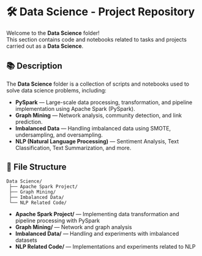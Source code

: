 # 🛠 Data Science - Project Repository

Welcome to the **Data Science** folder!  
This section contains code and notebooks related to tasks and projects carried out as a **Data Science**.

## 📚 Description

The **Data Science** folder is a collection of scripts and notebooks used to solve data science problems, including:

- **PySpark** — Large-scale data processing, transformation, and pipeline implementation using Apache Spark (PySpark).
- **Graph Mining** — Network analysis, community detection, and link prediction.
- **Imbalanced Data** — Handling imbalanced data using SMOTE, undersampling, and oversampling.
- **NLP (Natural Language Processing)** — Sentiment Analysis, Text Classification, Text Summarization, and more.

## 📁 File Structure

```
Data Science/
 ├── Apache Spark Project/
 ├── Graph Mining/
 ├── Imbalanced Data/
 └── NLP Related Code/
```

- **Apache Spark Project/** — Implementing data transformation and pipeline processing with PySpark
- **Graph Mining/** — Network and graph analysis
- **Imbalanced Data/** — Handling and experiments with imbalanced datasets
- **NLP Related Code/** — Implementations and experiments related to NLP
